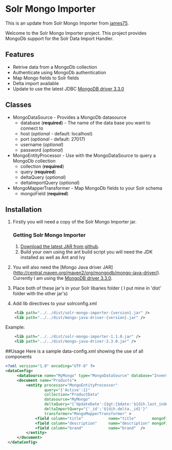 # Solr Mongo Importer
This is an update from Solr Mongo Importer from [james75](https://github.com/james75).



Welcome to the Solr Mongo Importer project. This project provides MongoDb support for the Solr Data Import Handler.

## Features
* Retrive data from a MongoDb collection
* Authenticate using MongoDb authentication
* Map Mongo fields to Solr fields
* Delta import available
* Update to use the latest JDBC [MongoDB driver 3.3.0](http://central.maven.org/maven2/org/mongodb/mongo-java-driver/3.3.0/)

## Classes

* MongoDataSource - Provides a MongoDb datasource
    * database (**required**) - The name of the data base you want to connect to
    * host     (*optional* - default: localhost)
    * port     (*optional* - default: 27017)
    * username (*optional*)
    * password (*optional*)
* MongoEntityProcessor - Use with the MongoDataSource to query a MongoDb collection
    * collection (**required**)
    * query (**required**)
    * deltaQuery (*optional*)
    * deltaImportQuery (*optional*)
* MongoMapperTransformer - Map MongoDb fields to your Solr schema
    * mongoField (**required**)

## Installation
1. Firstly you will need a copy of the Solr Mongo Importer jar.
    ### Getting Solr Mongo Importer
    1. [Download the latest JAR from github](https://github.com/ivokoga/SolrMongoImporter/releases). 
    2. Build your own using the ant build script you will need the JDK installed as well as Ant and Ivy
2. You will also need the [Mongo Java driver JAR]   (http://central.maven.org/maven2/org/mongodb/mongo-java-driver/). Currently I am using the [MongoDB driver 3.3.0](http://central.maven.org/maven2/org/mongodb/mongo-java-driver/3.3.0/).

3. Place both of these jar's in your Solr libaries folder ( I put mine in 'dist' folder with the other jar's)
4. Add lib directives to your solrconfig.xml

```xml
    <lib path="../../dist/solr-mongo-importer-{version}.jar" />
    <lib path="../../dist/mongo-java-driver-{version}.jar" />
```

Example:
```xml
    <lib path="../../dist/solr-mongo-importer-1.1.0.jar" />
    <lib path="../../dist/mongo-java-driver-3.3.0.jar" />
```

##Usage
Here is a sample data-config.xml showing the use of all components
```xml
<?xml version="1.0" encoding="UTF-8" ?>
<dataConfig>
     <dataSource name="MyMongo" type="MongoDataSource" database="Inventory" />
     <document name="Products">
         <entity processor="MongoEntityProcessor"
                 query="{'Active':1}"
                 collection="ProductData"
                 datasource="MyMongo"
                 deltaQuery="{'UpdateDate':{$gt:{$date:'${dih.last_index_time}'}}}"
                 deltaImportQuery="{'_id':'${dih.delta._id}'}"
                 transformer="MongoMapperTransformer" >
             <field column="title"           name="title"       mongoField="Title"/>
             <field column="description"     name="description" mongoField="Long Description"/>
             <field column="brand"           name="brand"  />
         </entity>
     </document>
 </dataConfig>
```
